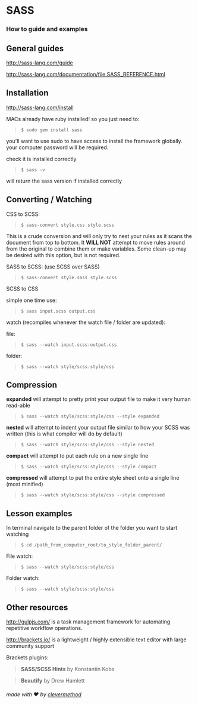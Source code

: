 # SASS

### How to guide and examples

## General guides

http://sass-lang.com/guide

http://sass-lang.com/documentation/file.SASS_REFERENCE.html

## Installation

http://sass-lang.com/install

MACs already have ruby installed! so you just need to:
>`$ sudo gem install sass`

you'll want to use sudo to have access to install the framework globally. your computer password will be required.

check it is installed correctly
>`$ sass -v`

will return the sass version if installed correctly

## Converting / Watching

CSS to SCSS:
>`$ sass-convert style.css style.scss`

This is a crude conversion and will only try to nest your rules as it scans the document from top to bottom. It **WILL NOT** attempt to move rules around from the original to combine them or make variables. Some clean-up may be desired with this option, but is not required.

SASS to SCSS: (use SCSS over SASS)
>`$ sass-convert style.sass style.scss`

SCSS to CSS

simple one time use:
>`$ sass input.scss output.css`

watch (recompiles whenever the watch file / folder are updated):

file:
>`$ sass --watch input.scss:output.css`

folder:
>`$ sass --watch style/scss:style/css`

## Compression

**expanded** 
will attempt to pretty print your output file to make it very human read-able
>`$ sass --watch style/scss:style/css --style expanded`

**nested**
will attempt to indent your output file similar to how your SCSS was written (this is what compiler will do by default)
>`$ sass --watch style/scss:style/css --style nested`

**compact**
will attempt to put each rule on a new single line
>`$ sass --watch style/scss:style/css --style compact`

**compressed**
will attempt to put the entire style sheet onto a single line (most minified)
>`$ sass --watch style/scss:style/css --style compressed`

## Lesson examples

In terminal navigate to the parent folder of the folder you want to start watching
>`$ cd /path_from_computer_root/to_style_folder_parent/`

File watch:
>`$ sass --watch style/scss:style/css`

Folder watch:
>`$ sass --watch style/scss:style/css`

## Other resources

http://gulpjs.com/
is a task management framework for automating repetitive workflow operations. 

http://brackets.io/
is a lightweight / highly extensible text editor with large community support

Brackets plugins:
>**SASS/SCSS Hints** by Konstantin Kobs

>**Beautify** by Drew Hamlett



###### made with ♥ by [clevermethod](http://www.clevermethod.com/)
